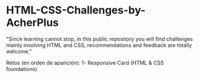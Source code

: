 # HTML-CSS-Challenges-by-AcherPlus
 "Since learning cannot stop, in this public repository you will find challenges mainly involving HTML and CSS, recommendations and feedback are totally welcome."

Retos (en orden de aparición):
1- Responsive Card (HTML & CSS foundations)
